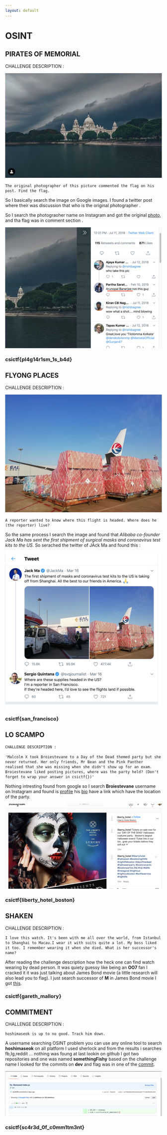 ```yaml
---
layout: default
---
```


# OSINT


## PIRATES OF MEMORIAL 


CHALLENGE DESCRIPTION :

![](img/storm.jpeg)

```
The original photographer of this picture commented the flag on his post. Find the flag.

```

So I basically search the image on Google images. I found a twitter post where their was discussion that who is the original photographer .

So I search the photograoher name on Instagram and got the original [photo](https://www.instagram.com/p/B3oKrLQgpko/), and tha flag was in comment section .

![](img/1.png)

### csictf{pl4g14r1sm_1s_b4d}


## FLYONG PLACES 

CHALLENGE DESCRIPTION :

![](img/Flight.jpg)
```
A reporter wanted to know where this flight is headed. Where does he (the reporter) live?

```

So the same process I search the image and found that *Alibaba co-founder Jack Ma has sent the first shipment of surgical masks and coronavirus test kits to the US.* So  serached the twitter of JAck Ma and found this :

![](img/2.png)

### csictf{san_francisco}


## LO SCAMPO 

```
CHALLENGE DESCRIPTION :

'Malcolm X took Broiestevane to a Day of the Dead themed party but she never returned. Her only friends, Mr Bean and the Pink Panther realised that she was missing when she didn't show up for an exam. Broiestevane liked posting pictures, where was the party held? (Don't forget to wrap your answer in csictf{})'
```

Nothing intresting found from google so I search **Broiestevane** username on Instagram and found is [profile](https://www.instagram.com/broiestevane/) his [bio](https://www.instagram.com/p/B3pJE1CgMvI/)  have a link which have the location of the party.

![](img/3.png)

### csictf{liberty_hotel_boston}


## SHAKEN

CHALLENGE DESCRIPTION :

```
I love this watch. It's been with me all over the world, from Istanbul to Shanghai to Macau.I wear it with suits quite a lot. My boss liked it too. I remember wearing it when she died. What is her successor's name?

```

After reading the challenge description how the heck one can find watch wearing by dead person. It was quiety guessy like being an **OO7** fan  I cracked it it was just talking about James Bond  movie (a little research will also lead you to flag).  I just search 
successor of **M** in James Bond movie I got [this](https://www.google.com/search?q=successor+of+Judi+Dench+in+james+bond&rlz=1C5CHFA_enIN849IN853&oq=successor+of+Judi+Dench+in+james+bond&aqs=chrome.0.69i59.946j0j7&sourceid=chrome&ie=UTF-8).


### csictf{gareth_mallory}


## COMMITMENT 

CHALLENGE DESCRIPTION :

```
hoshimaseok is up to no good. Track him down.
```
A username searching OSINT problem you can use any online tool to search **hoshimaseok** on all platform I used sherlock and from the results i searches fb,Ig,reddit ... nothing was foung at last lookin on github I got two repositories and one was named **somethingFishy** based on the challenge name  I looked for the commits on **dev** and flag was in one of the [commit](https://github.com/hoshimaseok/SomethingFishy/commit/5e750ab0de940e25b56aa82ff7738c859a8c2b92). 

![](img/4.png)

### csictf{sc4r3d_0f_c0mm1tm3nt}